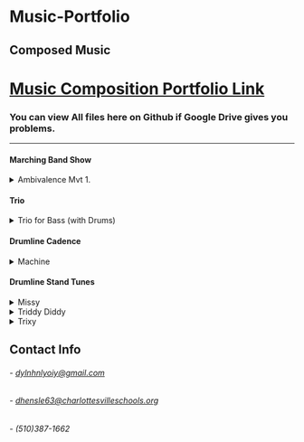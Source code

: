 # Music-Portfolio

## Composed Music

# [Music Composition Portfolio Link](https://drive.google.com/drive/folders/1l8kI71y5L4JPQSpEIKVFHeOP3IjLyGQu?usp=share_link)

### You can view All files here on Github if Google Drive gives you problems. 

_______________________________________________________________________________________________________________________________________

#### Marching Band Show

<details><summary>Ambivalence Mvt 1.</summary>
 
- [Sheet Music (Download for view full score)](https://github.com/DylnHnlyOIY/Music-Portfolio/blob/main/media/Ambivalence.pdf)
- [Audio File (Download to view)](https://github.com/DylnHnlyOIY/Music-Portfolio/blob/main/media/Ambivalence.mp3)

________________________________________________________________________________________________________________________________________

</details>

#### Trio

<details><summary>Trio for Bass (with Drums)</summary>
 
- [Sheet Music](https://github.com/DylnHnlyOIY/Music-Portfolio/blob/main/media/Bass%20Trio.pdf)
- [Audio File (Download to view)](https://github.com/DylnHnlyOIY/Music-Portfolio/blob/main/media/Bass%20Trio.mp3)

________________________________________________________________________________________________________________________________________

</details>

#### Drumline Cadence

<details><summary>Machine</summary>
 
- [Sheet Music](https://github.com/DylnHnlyOIY/Music-Portfolio/blob/main/media/Machine.pdf)
- [Audio File (Download to view)](https://github.com/DylnHnlyOIY/Music-Portfolio/blob/main/media/Machine.mp3)

________________________________________________________________________________________________________________________________________

</details>

#### Drumline Stand Tunes

<details><summary>Missy</summary>
 
- [Sheet Music](https://github.com/DylnHnlyOIY/Music-Portfolio/blob/main/media/Missy.pdf)
- [Audio File (Download to view)](https://github.com/DylnHnlyOIY/Music-Portfolio/blob/main/media/Missy.mp3)

________________________________________________________________________________________________________________________________________

</details>

<details><summary>Triddy Diddy</summary>
 
- [Sheet Music](https://github.com/DylnHnlyOIY/Music-Portfolio/blob/main/media/Triddy_Diddy.pdf)
- [Audio File (Download to view)](https://github.com/DylnHnlyOIY/Music-Portfolio/blob/main/media/Triddy_Diddy.mp3)

________________________________________________________________________________________________________________________________________

</details>

<details><summary>Trixy</summary>
 
- [Sheet Music](https://github.com/DylnHnlyOIY/Music-Portfolio/blob/main/media/Trixy.pdf)
- [Audio File (Download to view)](https://github.com/DylnHnlyOIY/Music-Portfolio/blob/main/media/Trixy.mp3)

________________________________________________________________________________________________________________________________________

</details>

## Contact Info
 
###### - dylnhnlyoiy@gmail.com
###### - dhensle63@charlottesvilleschools.org
###### - (510)387-1662

